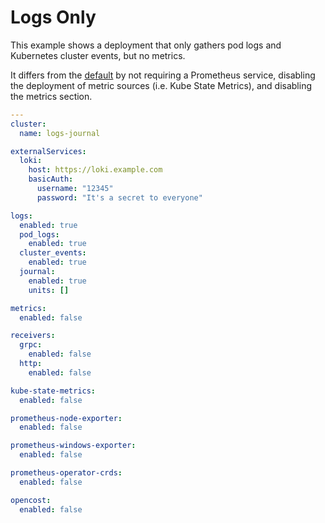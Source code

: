 # Logs Only

This example shows a deployment that only gathers pod logs and Kubernetes cluster events, but no metrics.

It differs from the [default](../default-values) by not requiring a Prometheus service, disabling the deployment of metric sources (i.e. Kube State Metrics), and disabling the metrics section.

<!-- values file start -->
```yaml
---
cluster:
  name: logs-journal

externalServices:
  loki:
    host: https://loki.example.com
    basicAuth:
      username: "12345"
      password: "It's a secret to everyone"

logs:
  enabled: true
  pod_logs:
    enabled: true
  cluster_events:
    enabled: true
  journal:
    enabled: true
    units: []

metrics:
  enabled: false

receivers:
  grpc:
    enabled: false
  http:
    enabled: false

kube-state-metrics:
  enabled: false

prometheus-node-exporter:
  enabled: false

prometheus-windows-exporter:
  enabled: false

prometheus-operator-crds:
  enabled: false

opencost:
  enabled: false
```
<!-- values file end -->
